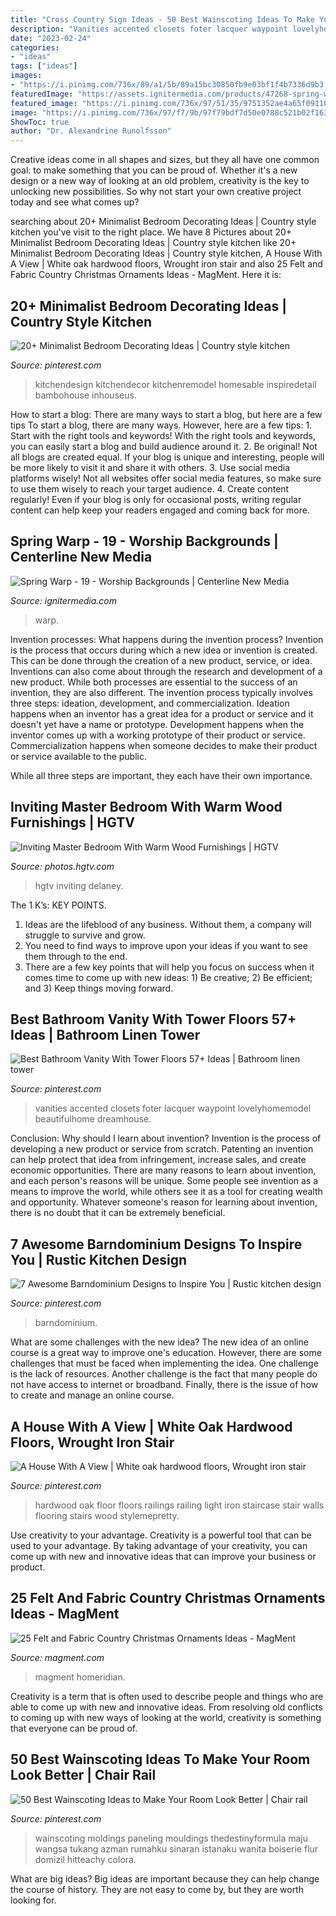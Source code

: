 ```yaml
---
title: "Cross Country Sign Ideas - 50 Best Wainscoting Ideas To Make Your Room Look Better"
description: "Vanities accented closets foter lacquer waypoint lovelyhomemodel beautifulhome dreamhouse"
date: "2023-02-24"
categories:
- "ideas"
tags: ["ideas"]
images:
- "https://i.pinimg.com/736x/89/a1/5b/89a15bc30850fb9e03bf1f4b7336d9b3.jpg"
featuredImage: "https://assets.ignitermedia.com/products/47268-spring-warp-19/preview/image"
featured_image: "https://i.pinimg.com/736x/97/51/35/9751352ae4a65f09110f8623a7f5d2fb.jpg"
image: "https://i.pinimg.com/736x/97/f7/9b/97f79bdf7d50e0788c521b02f1639543.jpg"
ShowToc: true
author: "Dr. Alexandrine Runolfsson"
---
```



Creative ideas come in all shapes and sizes, but they all have one common goal: to make something that you can be proud of. Whether it's a new design or a new way of looking at an old problem, creativity is the key to unlocking new possibilities. So why not start your own creative project today and see what comes up?

	

		
searching about 20+ Minimalist Bedroom Decorating Ideas | Country style kitchen you've visit to the right place. We have 8 Pictures about 20+ Minimalist Bedroom Decorating Ideas | Country style kitchen like 20+ Minimalist Bedroom Decorating Ideas | Country style kitchen, A House With A View | White oak hardwood floors, Wrought iron stair and also 25 Felt and Fabric Country Christmas Ornaments Ideas - MagMent. Here it is:
		
    
## 20+ Minimalist Bedroom Decorating Ideas | Country Style Kitchen

<img loading=lazy src="https://i.pinimg.com/736x/f9/7c/a5/f97ca5205dfe4106434267e87c291949.jpg" onerror="this.onerror=null;this.src='https://tse1.mm.bing.net/th?id=OIP.AFZx03YD0T46oZnhyZ1d-QHaLO&amp;pid=15.1';" alt="20+ Minimalist Bedroom Decorating Ideas | Country style kitchen">

_Source: pinterest.com_

>kitchendesign kitchendecor kitchenremodel homesable inspiredetail bambohouse inhouseus. 

	

How to start a blog: There are many ways to start a blog, but here are a few tips
To start a blog, there are many ways. However, here are a few tips: 1. Start with the right tools and keywords! With the right tools and keywords, you can easily start a blog and build audience around it. 2. Be original! Not all blogs are created equal. If your blog is unique and interesting, people will be more likely to visit it and share it with others. 3. Use social media platforms wisely! Not all websites offer social media features, so make sure to use them wisely to reach your target audience. 4. Create content regularly! Even if your blog is only for occasional posts, writing regular content can help keep your readers engaged and coming back for more.

    
## Spring Warp - 19 - Worship Backgrounds | Centerline New Media

<img loading=lazy src="https://assets.ignitermedia.com/products/47268-spring-warp-19/preview/image" onerror="this.onerror=null;this.src='https://tse4.mm.bing.net/th?id=OIP.j7IKAypzP-so2CMV_M0uWwHaEK&amp;pid=15.1';" alt="Spring Warp - 19 - Worship Backgrounds | Centerline New Media">

_Source: ignitermedia.com_

>warp. 

	

Invention processes: What happens during the invention process?
Invention is the process that occurs during which a new idea or invention is created. This can be done through the creation of a new product, service, or idea. Inventions can also come about through the research and development of a new product. While both processes are essential to the success of an invention, they are also different. 
The invention process typically involves three steps: ideation, development, and commercialization. Ideation happens when an inventor has a great idea for a product or service and it doesn't yet have a name or prototype. Development happens when the inventor comes up with a working prototype of their product or service. Commercialization happens when someone decides to make their product or service available to the public. 

While all three steps are important, they each have their own importance.

    
## Inviting Master Bedroom With Warm Wood Furnishings | HGTV

<img loading=lazy src="https://hgtvhome.sndimg.com/content/dam/images/hgtv/fullset/2014/10/16/0/Beth-Bourque_Breed-Residence-master-bedroom.jpg.rend.hgtvcom.616.924.suffix/1413487968858.jpeg" onerror="this.onerror=null;this.src='https://tse4.mm.bing.net/th?id=OIP.v_rEkUJqvmNRlLInmgfKnAHaLH&amp;pid=15.1';" alt="Inviting Master Bedroom With Warm Wood Furnishings | HGTV">

_Source: photos.hgtv.com_

>hgtv inviting delaney. 

	

The 1 K’s: KEY POINTS.
1. Ideas are the lifeblood of any business. Without them, a company will struggle to survive and grow.
2. You need to find ways to improve upon your ideas if you want to see them through to the end.
3. There are a few key points that will help you focus on success when it comes time to come up with new ideas: 1) Be creative; 2) Be efficient; and 3) Keep things moving forward.

    
## Best Bathroom Vanity With Tower Floors 57+ Ideas | Bathroom Linen Tower

<img loading=lazy src="https://i.pinimg.com/736x/f1/2d/65/f12d65693e444da4b8692b35e52b1a3b.jpg" onerror="this.onerror=null;this.src='https://tse2.mm.bing.net/th?id=OIP.mMNAzuRrp2oSmKgjJhqTbgAAAA&amp;pid=15.1';" alt="Best Bathroom Vanity With Tower Floors 57+ Ideas | Bathroom linen tower">

_Source: pinterest.com_

>vanities accented closets foter lacquer waypoint lovelyhomemodel beautifulhome dreamhouse. 

	

Conclusion: Why should I learn about invention?
Invention is the process of developing a new product or service from scratch. Patenting an invention can help protect that idea from infringement, increase sales, and create economic opportunities. There are many reasons to learn about invention, and each person's reasons will be unique. Some people see invention as a means to improve the world, while others see it as a tool for creating wealth and opportunity. Whatever someone's reason for learning about invention, there is no doubt that it can be extremely beneficial.

    
## 7 Awesome Barndominium Designs To Inspire You | Rustic Kitchen Design

<img loading=lazy src="https://i.pinimg.com/736x/97/51/35/9751352ae4a65f09110f8623a7f5d2fb.jpg" onerror="this.onerror=null;this.src='https://tse4.mm.bing.net/th?id=OIP.PNH9Koz6QwZV_s3XQ-BfkAAAAA&amp;pid=15.1';" alt="7 Awesome Barndominium Designs to Inspire You | Rustic kitchen design">

_Source: pinterest.com_

>barndominium. 

	

What are some challenges with the new idea?
The new idea of an online course is a great way to improve one's education. However, there are some challenges that must be faced when implementing the idea. One challenge is the lack of resources. Another challenge is the fact that many people do not have access to internet or broadband. Finally, there is the issue of how to create and manage an online course.

    
## A House With A View | White Oak Hardwood Floors, Wrought Iron Stair

<img loading=lazy src="https://i.pinimg.com/736x/89/a1/5b/89a15bc30850fb9e03bf1f4b7336d9b3.jpg" onerror="this.onerror=null;this.src='https://tse2.mm.bing.net/th?id=OIP.DNkGRHgQLnWn5rU4MqpwngHaLH&amp;pid=15.1';" alt="A House With A View | White oak hardwood floors, Wrought iron stair">

_Source: pinterest.com_

>hardwood oak floor floors railings railing light iron staircase stair walls flooring stairs wood stylemepretty. 

	

Use creativity to your advantage.
Creativity is a powerful tool that can be used to your advantage. By taking advantage of your creativity, you can come up with new and innovative ideas that can improve your business or product.

    
## 25 Felt And Fabric Country Christmas Ornaments Ideas - MagMent

<img loading=lazy src="https://www.magment.com/wp-content/uploads/2016/10/Western-Christmas-Tree-Ornaments.jpg" onerror="this.onerror=null;this.src='https://tse4.mm.bing.net/th?id=OIP.I12ytJKjve5TOOOhYXgTEwHaK6&amp;pid=15.1';" alt="25 Felt and Fabric Country Christmas Ornaments Ideas - MagMent">

_Source: magment.com_

>magment homeridian. 

	

Creativity is a term that is often used to describe people and things who are able to come up with new and innovative ideas. From resolving old conflicts to coming up with new ways of looking at the world, creativity is something that everyone can be proud of.

    
## 50 Best Wainscoting Ideas To Make Your Room Look Better | Chair Rail

<img loading=lazy src="https://i.pinimg.com/736x/97/f7/9b/97f79bdf7d50e0788c521b02f1639543.jpg" onerror="this.onerror=null;this.src='https://tse3.mm.bing.net/th?id=OIP.okBEEhm2D_KPcB_GahcnKQHaKw&amp;pid=15.1';" alt="50 Best Wainscoting Ideas to Make Your Room Look Better | Chair rail">

_Source: pinterest.com_

>wainscoting moldings paneling mouldings thedestinyformula maju wangsa tukang azman rumahku sinaran istanaku wanita boiserie flur domizil hitteachy colora. 

	

What are big ideas?
Big ideas are important because they can help change the course of history. They are not easy to come by, but they are worth looking for.

